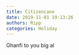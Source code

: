 ```yaml
---
title: Citizencane
date: 2019-11-01 19:13:26
authors: Ripp
categories: Holiday
---
```


 Ghanfi to you big al